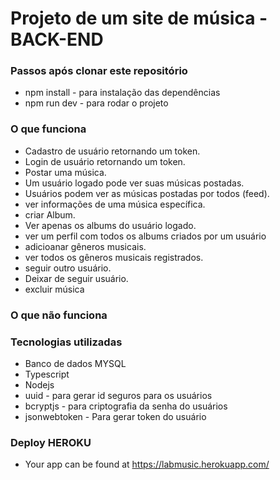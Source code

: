 # Projeto de um site de música - BACK-END

### Passos após clonar este repositório

- npm install - para instalação das dependências
- npm run dev - para rodar o projeto

### O que funciona

- Cadastro de usuário retornando um token.
- Login de usuário retornando um token.
- Postar uma música.
- Um usuário logado pode ver suas músicas postadas.
- Usuários podem ver as músicas postadas por todos (feed).
- ver informações de uma música específica.
- criar Album.
- Ver apenas os albums do usuário logado.
- ver um perfil com todos os albums criados por um usuário
- adicioanar gêneros musicais.
- ver todos os gêneros musicais registrados.
- seguir outro usuário.
- Deixar de seguir usuário.
- excluir música

### O que não funciona

### Tecnologias utilizadas

- Banco de dados MYSQL
- Typescript
- Nodejs
- uuid - para gerar id seguros para os usuários
- bcryptjs - para criptografia da senha do usuários
- jsonwebtoken - Para gerar token do usuário

### Deploy HEROKU

* Your app can be found at https://labmusic.herokuapp.com/
